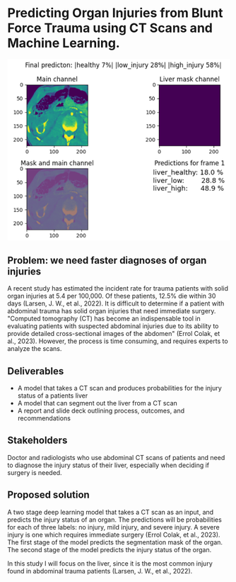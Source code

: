 <!-- #region -->
# Predicting Organ Injuries from Blunt Force Trauma using CT Scans and Machine Learning. 

![image](https://github.com/ChrisRichardMiles/rsna_ab_trauma/blob/525007eeeae6ecf42c0d6629022cab0ac9fbe8db/Screenshot%202024-01-02%20023350.png)

## Problem: we need faster diagnoses of organ injuries
A recent study has estimated the incident rate for trauma patients with solid organ injuries at 5.4 per 100,000. Of these patients, 12.5% die within 30 days (Larsen, J. W., et al., 2022). It is difficult to determine if a patient with abdominal trauma has solid organ injuries that need immediate surgery. "Computed tomography (CT) has become an indispensable tool in evaluating patients with suspected abdominal injuries due to its ability to provide detailed cross-sectional images of the abdomen" (Errol Colak, et al., 2023). However, the process is time consuming, and requires experts to analyze the scans. 


## Deliverables
 * A model that takes a CT scan and produces probabilities for the injury status of a patients liver
 * A model that can segment out the liver from a CT scan
 * A report and slide deck outlining process, outcomes, and recommendations
 
## Stakeholders
Doctor and radiologists who use abdominal CT scans of patients and need to diagnose the injury status of their liver, especially when deciding if surgery is needed.


## Proposed solution
A two stage deep learning model that takes a CT scan as an input, and predicts the injury status of an organ. The predictions will be probabilities for each of three labels: no injury, mild injury, and severe injury. A severe injury is one which requires immediate surgery (Errol Colak, et al., 2023). The first stage of the model predicts the segmentation mask of the organ. The second stage of the model predicts the injury status of the organ. 

In this study I will focus on the liver, since it is the most common injury found in abdominal trauma patients (Larsen, J. W., et al., 2022). 
<!-- #endregion -->
